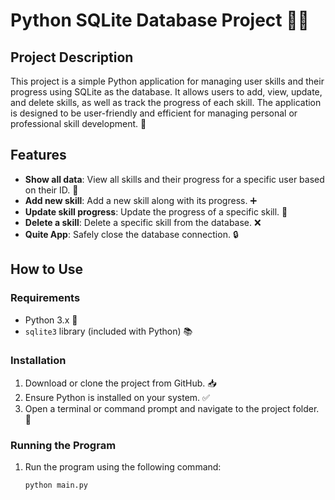 # Python SQLite Database Project 🐍💾

## Project Description
This project is a simple Python application for managing user skills and their progress using SQLite as the database. It allows users to add, view, update, and delete skills, as well as track the progress of each skill. The application is designed to be user-friendly and efficient for managing personal or professional skill development. 🚀

## Features
- **Show all data**: View all skills and their progress for a specific user based on their ID. 👀
- **Add new skill**: Add a new skill along with its progress. ➕
- **Update skill progress**: Update the progress of a specific skill. 🔄
- **Delete a skill**: Delete a specific skill from the database. ❌
- **Quite App**: Safely close the database connection. 🔒

## How to Use

### Requirements
- Python 3.x 🐍
- `sqlite3` library (included with Python) 📚

### Installation
1. Download or clone the project from GitHub. 📥
2. Ensure Python is installed on your system. ✅
3. Open a terminal or command prompt and navigate to the project folder. 📂

### Running the Program
1. Run the program using the following command:
   ```bash
   python main.py
